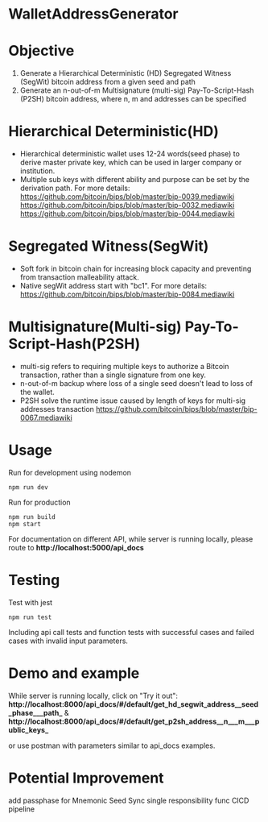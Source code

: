 # WalletAddressGenerator

# Objective
1. Generate a Hierarchical Deterministic (HD) Segregated Witness (SegWit) bitcoin
address from a given seed and path
2. Generate an n-out-of-m Multisignature (multi-sig) Pay-To-Script-Hash (P2SH) bitcoin
address, where n, m and addresses can be specified

# Hierarchical Deterministic(HD)
* Hierarchical deterministic wallet uses 12-24 words(seed phase) to derive master private key, which can be used in larger company or institution. 
* Multiple sub keys with different ability and purpose can be set by the derivation path.
For more details:
https://github.com/bitcoin/bips/blob/master/bip-0039.mediawiki
https://github.com/bitcoin/bips/blob/master/bip-0032.mediawiki
https://github.com/bitcoin/bips/blob/master/bip-0044.mediawiki

# Segregated Witness(SegWit)
* Soft fork in bitcoin chain for increasing block capacity and preventing from transaction malleability attack. 
* Native segWit address start with "bc1".
For more details:
https://github.com/bitcoin/bips/blob/master/bip-0084.mediawiki

# Multisignature(Multi-sig) Pay-To-Script-Hash(P2SH)
* multi-sig refers to requiring multiple keys to authorize a Bitcoin transaction, rather than a single signature from one key.
* n-out-of-m backup where loss of a single seed doesn't lead to loss of the wallet.
* P2SH solve the runtime issue caused by length of keys for multi-sig addresses transaction
https://github.com/bitcoin/bips/blob/master/bip-0067.mediawiki

# Usage
Run for development using nodemon
```
npm run dev
```
Run for production
```
npm run build
npm start
```
For documentation on different API, while server is running locally, please route to 
**http://localhost:5000/api_docs**

# Testing
Test with jest
```
npm run test
```
Including api call tests and function tests with successful cases and failed cases with invalid input parameters.

# Demo and example
While server is running locally, click on "Try it out":
**http://localhost:8000/api_docs/#/default/get_hd_segwit_address__seed_phase___path_**
&
**http://localhost:8000/api_docs/#/default/get_p2sh_address__n___m___public_keys_**

or use postman with parameters similar to api_docs examples.

# Potential Improvement
add passphase for Mnemonic Seed Sync
single responsibility func
CICD pipeline
